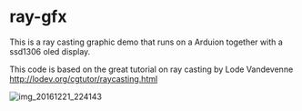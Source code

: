 # ray-gfx
This is a ray casting graphic demo that runs on a Arduion together with a ssd1306 oled display.

This code is based on the great tutorial on ray casting by Lode Vandevenne
http://lodev.org/cgtutor/raycasting.html

![img_20161221_224143](https://cloud.githubusercontent.com/assets/3979799/21407306/18ff2894-c7d0-11e6-8316-9bfca1d234d7.jpg)

